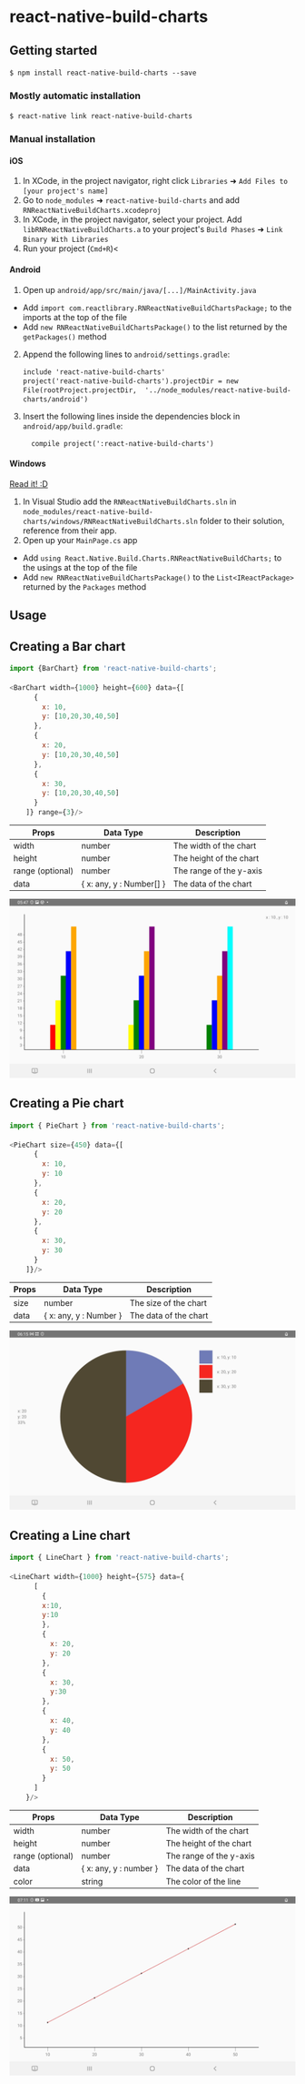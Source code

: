 
# react-native-build-charts

## Getting started

`$ npm install react-native-build-charts --save`

### Mostly automatic installation

`$ react-native link react-native-build-charts`

### Manual installation


#### iOS

1. In XCode, in the project navigator, right click `Libraries` ➜ `Add Files to [your project's name]`
2. Go to `node_modules` ➜ `react-native-build-charts` and add `RNReactNativeBuildCharts.xcodeproj`
3. In XCode, in the project navigator, select your project. Add `libRNReactNativeBuildCharts.a` to your project's `Build Phases` ➜ `Link Binary With Libraries`
4. Run your project (`Cmd+R`)<

#### Android

1. Open up `android/app/src/main/java/[...]/MainActivity.java`
  - Add `import com.reactlibrary.RNReactNativeBuildChartsPackage;` to the imports at the top of the file
  - Add `new RNReactNativeBuildChartsPackage()` to the list returned by the `getPackages()` method
2. Append the following lines to `android/settings.gradle`:
  	```
  	include 'react-native-build-charts'
  	project('react-native-build-charts').projectDir = new File(rootProject.projectDir, 	'../node_modules/react-native-build-charts/android')
  	```
3. Insert the following lines inside the dependencies block in `android/app/build.gradle`:
  	```
      compile project(':react-native-build-charts')
  	```

#### Windows
[Read it! :D](https://github.com/ReactWindows/react-native)

1. In Visual Studio add the `RNReactNativeBuildCharts.sln` in `node_modules/react-native-build-charts/windows/RNReactNativeBuildCharts.sln` folder to their solution, reference from their app.
2. Open up your `MainPage.cs` app
  - Add `using React.Native.Build.Charts.RNReactNativeBuildCharts;` to the usings at the top of the file
  - Add `new RNReactNativeBuildChartsPackage()` to the `List<IReactPackage>` returned by the `Packages` method


## Usage

## Creating a Bar chart
```javascript
import {BarChart} from 'react-native-build-charts';

<BarChart width={1000} height={600} data={[
      {
        x: 10,
        y: [10,20,30,40,50]
      },
      {
        x: 20,
        y: [10,20,30,40,50]
      },
      {
        x: 30,
        y: [10,20,30,40,50]
      }
    ]} range={3}/>
```

| Props | Data Type | Description |
| ------ | -----    |  - |
|   width     | number      |  The width of the chart             |
|   height     | number       | The height of the chart           |
|    range (optional)    | number   | The range of the y-axis |
| data | { x: any, y : Number[] }   | The data of the chart |


![Alt Text](BarChart.png)


## Creating a Pie chart

```javascript
import { PieChart } from 'react-native-build-charts';

<PieChart size={450} data={[
      {
        x: 10,
        y: 10
      },
      {
        x: 20, 
        y: 20
      },
      {
        x: 30,
        y: 30
      }
    ]}/>
```

| Props | Data Type | Description |
| ------ | -----    |  - |
|   size     | number      |  The size of the chart             |
| data | { x: any, y : Number }   | The data of the chart |

![Alt Text](PieChart.png)

## Creating a Line chart

```javascript
import { LineChart } from 'react-native-build-charts';

<LineChart width={1000} height={575} data={
      [
        {
        x:10,
        y:10
        },
        {
          x: 20,
          y: 20
        },
        {
          x: 30,
          y:30
        },
        {
          x: 40,
          y: 40
        },
        {
          x: 50,
          y: 50
        }
      ]
    }/>
```

| Props | Data Type | Description |
| ------ | -----    |  - |
|   width     | number      |  The width of the chart             |
|   height     | number       | The height of the chart           |
|    range (optional)    | number   | The range of the y-axis |
| data | { x: any, y : number }   | The data of the chart |
| color | string| The color of the line |

![Alt Text](LineChart.png)